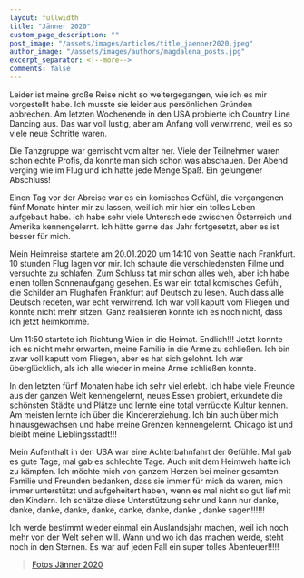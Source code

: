 ```yaml
---
layout: fullwidth
title: "Jänner 2020"
custom_page_description: ""
post_image: "/assets/images/articles/title_jaenner2020.jpeg"
author_image: "/assets/images/authors/magdalena_posts.jpg"
excerpt_separator: <!--more-->
comments: false
---
```


Leider ist meine große Reise nicht so weitergegangen, wie ich es mir vorgestellt habe. Ich musste sie leider aus persönlichen Gründen abbrechen. Am letzten Wochenende in den USA probierte ich Country Line Dancing aus. Das war voll lustig, aber am Anfang voll verwirrend, weil es so viele neue Schritte waren. <!--more-->

Die Tanzgruppe war gemischt vom alter her. Viele der Teilnehmer waren schon echte Profis, da konnte man sich schon was abschauen. Der Abend verging wie im Flug und ich hatte jede Menge Spaß. Ein gelungener Abschluss! 

Einen Tag vor der Abreise war es ein komisches Gefühl, die vergangenen fünf Monate hinter mir zu lassen, weil ich mir hier ein tolles Leben aufgebaut habe. Ich habe sehr viele Unterschiede zwischen Österreich und Amerika kennengelernt. Ich hätte gerne das Jahr fortgesetzt, aber es ist besser für mich. 

Mein Heimreise startete am 20.01.2020 um 14:10 von Seattle nach Frankfurt. 10 stunden Flug lagen vor mir. Ich schaute die verschiedensten Filme und versuchte zu schlafen. Zum Schluss tat mir schon alles weh, aber ich habe einen tollen Sonnenaufgang gesehen. Es war ein total komisches Gefühl, die Schilder am Flughafen Frankfurt auf Deutsch zu lesen. Auch dass alle Deutsch redeten, war echt verwirrend. Ich war voll kaputt vom Fliegen und konnte nicht mehr sitzen. Ganz realisieren konnte ich es noch nicht, dass ich jetzt heimkomme. 

Um 11:50 startete ich Richtung Wien in die Heimat. Endlich!!! Jetzt konnte ich es nicht mehr erwarten, meine Familie in die Arme zu schließen. Ich bin zwar voll kaputt vom Fliegen, aber es hat sich gelohnt. Ich war überglücklich, als ich alle wieder in meine Arme schließen konnte. 

In den letzten fünf Monaten habe ich sehr viel erlebt. Ich habe viele Freunde aus der ganzen Welt kennengelernt, neues Essen probiert, erkundete die schönsten Städte und Plätze und lernte eine total verrückte Kultur kennen. Am meisten lernte ich über die Kindererziehung. Ich bin auch über mich hinausgewachsen und habe meine Grenzen kennengelernt. Chicago ist und bleibt meine Lieblingsstadt!!! 

Mein Aufenthalt in den USA  war eine Achterbahnfahrt der Gefühle. Mal gab es gute Tage, mal gab es schlechte Tage. Auch mit dem Heimweh hatte ich zu kämpfen. Ich möchte mich von ganzem Herzen bei meiner gesamten Familie und Freunden bedanken, dass sie immer für mich da waren, mich immer unterstützt und aufgeheitert haben, wenn es mal nicht so gut lief mit den Kindern. Ich schätze diese Unterstützung sehr und kann nur danke, danke, danke, danke, danke, danke, danke, danke , danke sagen!!!!!!


Ich werde bestimmt wieder einmal ein Auslandsjahr machen, weil ich noch mehr von der Welt sehen will. Wann und wo ich das machen werde, steht noch in den Sternen. Es war auf jeden Fall ein super tolles Abenteuer!!!!!

> 
> <a href="https://photos.app.goo.gl/NNRgx7ijNTBFEJXVA" target="_blank">Fotos Jänner 2020</a>
> 

